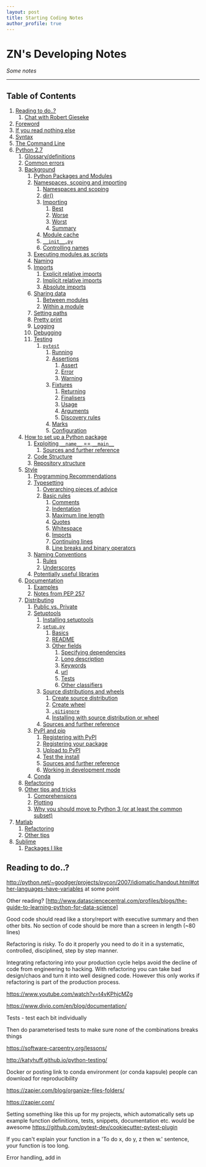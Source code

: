 ```yaml
---
layout: post
title: Starting Coding Notes
author_profile: true
---
```


# ZN's Developing Notes

*Some notes*

----

## Table of Contents

1. [Reading to do..?](#reading-to-do)
    1. [Chat with Robert Gieseke](#chat-with-robert-gieseke)
1. [Foreword](#foreword)
1. [If you read nothing else](#if-you-read-nothing-else)
1. [Syntax](#syntax)
1. [The Command Line](#the-command-line)
1. [Python 2.7](#python-27)
    1. [Glossary/definitions](#glossary/definitions)
    1. [Common errors](#common-errors)
    1. [Background](#background)
        1. [Python Packages and Modules](#python-packages-and-modules)
        1. [Namespaces, scoping and importing](#namespaces,-scoping-and-importing)
            1. [Namespaces and scoping](#namespaces-and-scoping)
            1. [dir()](#dir)
            1. [Importing](#importing)
                1. [Best](#best)
                1. [Worse](#worse)
                1. [Worst](#worst)
                1. [Summary](#summary)
            1. [Module cache](#module-cache)
            1. [`__init__.py`](#__init__py)
            1. [Controlling names](#controlling-names)
        1. [Executing modules as scripts](#executing-modules-as-scripts)
        1. [Naming](#naming)
        1. [Imports](#imports)
            1. [Explicit relative imports](#explicit-relative-imports)
            1. [Implicit relative imports](#implicit-relative-imports)
            1. [Absolute imports](#absolute-imports)
        1. [Sharing data](#sharing-data)
            1. [Between modules](#between-modules)
            1. [Within a module](#within-a-module)
        1. [Setting paths](#setting-paths)
        1. [Pretty print](#pretty-print)
        1. [Logging](#logging)
        1. [Debugging](#debugging)
        1. [Testing](#testing)
            1. [`pytest`](#pytest)
                1. [Running](#running)
                1. [Assertions](#assertions)
                    1. [Assert](#assert)
                    1. [Error](#error)
                    1. [Warning](#warning)
                1. [Fixtures](#fixtures)
                    1. [Returning](#returning)
                    1. [Finalisers](#finalisers)
                    1. [Usage](#usage)
                    1. [Arguments](#arguments)
                    1. [Discovery rules](#discovery-rules)
                1. [Marks](#marks)
                1. [Configuration](#configuration)
    1. [How to set up a Python package](#how-to-set-up-a-python-package)
        1. [Exploiting `__name__` == `__main__`](#exploiting-__name__-__main__)
            1. [Sources and further reference](#sources-and-further-reference)
        1. [Code Structure](#code-structure)
        1. [Repository structure](#repository-structure)
    1. [Style](#style)
        1. [Programming Recommendations](#programming-recommendations)
        1. [Typesetting](#typesetting)
            1. [Overarching pieces of advice](#overarching-pieces-of-advice)
            1. [Basic rules](#basic-rules)
                1. [Comments](#comments)
                1. [Indentation](#indentation)
                1. [Maximum line length](#maximum-line-length)
                1. [Quotes](#quotes)
                1. [Whitespace](#whitespace)
                1. [Imports](#imports_1)
                1. [Continuing lines](#continuing-lines)
                1. [Line breaks and binary operators](#line-breaks-and-binary-operators)
        1. [Naming Conventions](#naming-conventions)
            1. [Rules](#rules)
            1. [Underscores](#underscores)
        1. [Potentially useful libraries](#potentially-useful-libraries)
    1. [Documentation](#documentation)
        1. [Examples](#examples)
        1. [Notes from PEP 257](#notes-from-pep-257)
    1. [Distributing](#distributing)
        1. [Public vs. Private](#public-vs-private)
        1. [Setuptools](#setuptools)
            1. [Installing setuptools](#installing-setuptools)
            1. [`setup.py`](#setuppy)
                1. [Basics](#basics)
                1. [README](#readme)
                1. [Other fields](#other-fields)
                    1. [Specifying dependencies](#specifying-dependencies)
                    1. [Long description](#long-description)
                    1. [Keywords](#keywords)
                    1. [url](#url)
                    1. [Tests](#tests)
                    1. [Other classifiers](#other-classifiers)
            1. [Source distributions and wheels](#source-distributions-and-wheels)
                1. [Create source distribution](#create-source-distribution)
                1. [Create wheel](#create-wheel)
                1. [`.gitignore`](#gitignore)
                1. [Installing with source distribution or wheel](#installing-with-source-distribution-or-wheel)
            1. [Sources and further reference](#sources-and-further-reference_1)
        1. [PyPI and pip](#pypi-and-pip)
            1. [Registering with PyPI](#registering-with-pypi)
            1. [Registering your package](#registering-your-package)
            1. [Upload to PyPI](#upload-to-pypi)
            1. [Test the install](#test-the-install)
            1. [Sources and further reference](#sources-and-further-reference_2)
            1. [Working in development mode](#working-in-development-mode)
        1. [Conda](#conda)
    1. [Refactoring](#refactoring)
    1. [Other tips and tricks](#other-tips-and-tricks)
        1. [Comprehensions](#comprehensions)
        1. [Plotting](#plotting)
        1. [Why you should move to Python 3 (or at least the common subset)](#why-you-should-move-to-python-3-or-at-least-the-common-subset)
1. [Matlab](#matlab)
    1. [Refactoring](#refactoring_1)
    1. [Other tips](#other-tips)
1. [Sublime](#sublime)
    1. [Packages I like](#packages-i-like)

<!-- End of table of contents -->

## Reading to do..?

http://python.net/~goodger/projects/pycon/2007/idiomatic/handout.html#other-languages-have-variables at some point 

Other reading? [http://www.datasciencecentral.com/profiles/blogs/the-guide-to-learning-python-for-data-science]

Good code should read like a story/report with executive summary and then other bits. No section of code should be more than a screen in length (~80 lines)

Refactoring is risky. To do it properly you need to do it in a systematic, controlled, disciplined, step by step manner.

Integrating refactoring into your production cycle helps avoid the decline of code from engineering to hacking. With refactoring you can take bad design/chaos and turn it into well designed code. However this only works if refactoring is part of the production process.

https://www.youtube.com/watch?v=t4vKPhjcMZg

https://www.divio.com/en/blog/documentation/

Tests - test each bit individually

Then do parameterised tests to make sure none of the combinations breaks things

https://software-carpentry.org/lessons/

http://katyhuff.github.io/python-testing/

Docker or posting link to conda environment (or conda kapsule) people can download for reproducibility

https://zapier.com/blog/organize-files-folders/

https://zapier.com/

Setting something like this up for my projects, which automatically sets up example function definitions, tests, snippets, documentation etc. would be awesome https://github.com/pytest-dev/cookiecutter-pytest-plugin

If you can't explain your function in a 'To do x, do y, z then w.' sentence, your function is too long.

Error handling, add in